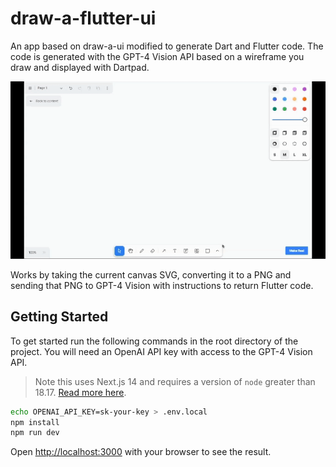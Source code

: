 # draw-a-flutter-ui

An app based on draw-a-ui modified to generate Dart and Flutter code. The code is generated with the GPT-4 Vision API based on a wireframe you draw and displayed with Dartpad.

![A demo of the app](./demonstration.gif)

Works by taking the current canvas SVG, converting it to a PNG and sending that PNG to GPT-4 Vision with instructions to return Flutter code.

## Getting Started

To get started run the following commands in the root directory of the project. You will need an OpenAI API key with access to the GPT-4 Vision API.

> Note this uses Next.js 14 and requires a version of `node` greater than 18.17. [Read more here](https://nextjs.org/docs/pages/building-your-application/upgrading/version-14).

```bash
echo OPENAI_API_KEY=sk-your-key > .env.local
npm install
npm run dev
```

Open [http://localhost:3000](http://localhost:3000) with your browser to see the result.
